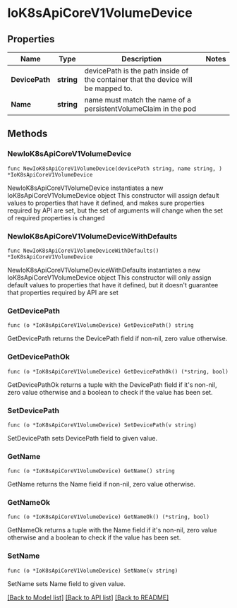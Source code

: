 # IoK8sApiCoreV1VolumeDevice

## Properties

Name | Type | Description | Notes
------------ | ------------- | ------------- | -------------
**DevicePath** | **string** | devicePath is the path inside of the container that the device will be mapped to. | 
**Name** | **string** | name must match the name of a persistentVolumeClaim in the pod | 

## Methods

### NewIoK8sApiCoreV1VolumeDevice

`func NewIoK8sApiCoreV1VolumeDevice(devicePath string, name string, ) *IoK8sApiCoreV1VolumeDevice`

NewIoK8sApiCoreV1VolumeDevice instantiates a new IoK8sApiCoreV1VolumeDevice object
This constructor will assign default values to properties that have it defined,
and makes sure properties required by API are set, but the set of arguments
will change when the set of required properties is changed

### NewIoK8sApiCoreV1VolumeDeviceWithDefaults

`func NewIoK8sApiCoreV1VolumeDeviceWithDefaults() *IoK8sApiCoreV1VolumeDevice`

NewIoK8sApiCoreV1VolumeDeviceWithDefaults instantiates a new IoK8sApiCoreV1VolumeDevice object
This constructor will only assign default values to properties that have it defined,
but it doesn't guarantee that properties required by API are set

### GetDevicePath

`func (o *IoK8sApiCoreV1VolumeDevice) GetDevicePath() string`

GetDevicePath returns the DevicePath field if non-nil, zero value otherwise.

### GetDevicePathOk

`func (o *IoK8sApiCoreV1VolumeDevice) GetDevicePathOk() (*string, bool)`

GetDevicePathOk returns a tuple with the DevicePath field if it's non-nil, zero value otherwise
and a boolean to check if the value has been set.

### SetDevicePath

`func (o *IoK8sApiCoreV1VolumeDevice) SetDevicePath(v string)`

SetDevicePath sets DevicePath field to given value.


### GetName

`func (o *IoK8sApiCoreV1VolumeDevice) GetName() string`

GetName returns the Name field if non-nil, zero value otherwise.

### GetNameOk

`func (o *IoK8sApiCoreV1VolumeDevice) GetNameOk() (*string, bool)`

GetNameOk returns a tuple with the Name field if it's non-nil, zero value otherwise
and a boolean to check if the value has been set.

### SetName

`func (o *IoK8sApiCoreV1VolumeDevice) SetName(v string)`

SetName sets Name field to given value.



[[Back to Model list]](../README.md#documentation-for-models) [[Back to API list]](../README.md#documentation-for-api-endpoints) [[Back to README]](../README.md)



